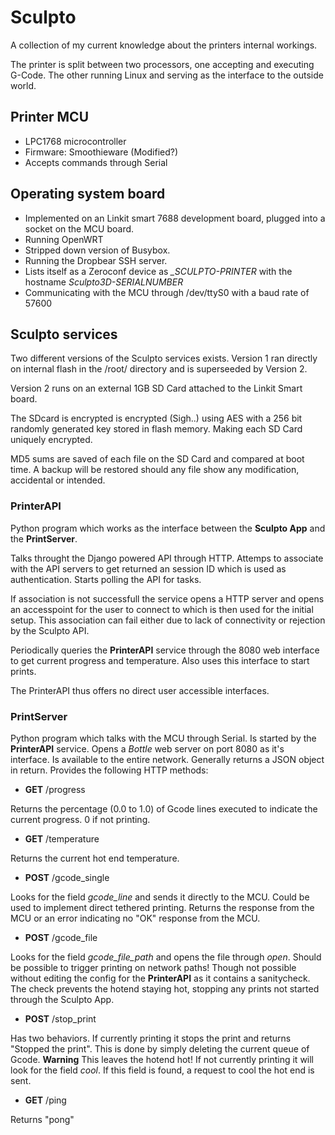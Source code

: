 # Sculpto
A collection of my current knowledge about the printers internal workings.

The printer is split between two processors, one accepting and executing G-Code. The other running Linux and serving as the interface to the outside world.
## Printer MCU
- LPC1768 microcontroller
- Firmware: Smoothieware (Modified?)
- Accepts commands through Serial

## Operating system board
- Implemented on an Linkit smart 7688 development board, plugged into a socket on the MCU board.
- Running OpenWRT
- Stripped down version of Busybox.
- Running the Dropbear SSH server.
- Lists itself as a Zeroconf device as *_SCULPTO-PRINTER* with the hostname *Sculpto3D-SERIALNUMBER*
- Communicating with the MCU through /dev/ttyS0 with a baud rate of 57600

## Sculpto services
Two different versions of the Sculpto services exists. Version 1 ran directly on internal flash in the /root/ directory and is superseeded by Version 2.

Version 2 runs on an external 1GB SD Card attached to the Linkit Smart board.

The SDcard is encrypted is encrypted (Sigh..) using AES with a 256 bit randomly generated key stored in flash memory. Making each SD Card uniquely encrypted. 

MD5 sums are saved of each file on the SD Card and compared at boot time. A backup will be restored should any file show any modification, accidental or intended.

### PrinterAPI
Python program which works as the interface between the **Sculpto App** and the **PrintServer**. 

Talks throught the Django powered API through HTTP.
Attemps to associate with the API servers to get returned an session ID which is used as authentication.
Starts polling the API for tasks.

If association is not successfull the service opens a HTTP server and opens an accesspoint for the user to connect to which is then used for the initial setup. This association can fail either due to lack of connectivity or rejection by the Sculpto API.

Periodically queries the **PrinterAPI** service through the 8080 web interface to get current progress and temperature. Also uses this interface to start prints.

The PrinterAPI thus offers no direct user accessible interfaces.

### PrintServer
Python program which talks with the MCU through Serial. Is started by the **PrinterAPI** service.
Opens a *Bottle* web server on port 8080 as it's interface. Is available to the entire network.
Generally returns a JSON object in return.
Provides the following HTTP methods:
- **GET** /progress

Returns the percentage (0.0 to 1.0) of Gcode lines executed to indicate the current progress.
0 if not printing.

- **GET** /temperature

Returns the current hot end temperature. 

- **POST** /gcode_single

Looks for the field *gcode_line* and sends it directly to the MCU. Could be used to implement direct tethered printing.
Returns the response from the MCU or an error indicating no "OK" response from the MCU.

- **POST** /gcode_file

Looks for the field *gcode_file_path* and opens the file through *open*. Should be possible to trigger printing on network paths! Though not possible without editing the config for the **PrinterAPI** as it contains a sanitycheck. The check prevents the hotend staying hot, stopping any prints not started through the Sculpto App.

- **POST** /stop_print

Has two behaviors. If currently printing it stops the print and returns "Stopped the print". This is done by simply deleting the current queue of Gcode. **Warning** This leaves the hotend hot! 
If not currently printing it will look for the field *cool*. If this field is found, a request to cool the hot end is sent.

- **GET** /ping

Returns "pong"
